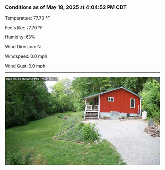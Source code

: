 ### Conditions as of May 18, 2025 at 4:04:52 PM CDT 

Temperature: 77.70 &deg;F

Feels like: 77.70 &deg;F

Humidity: 63%

Wind Direction: N

Windspeed: 0.0 mph

Wind Gust: 0.0 mph

---

<img src="./images/latest.jpeg"/>

